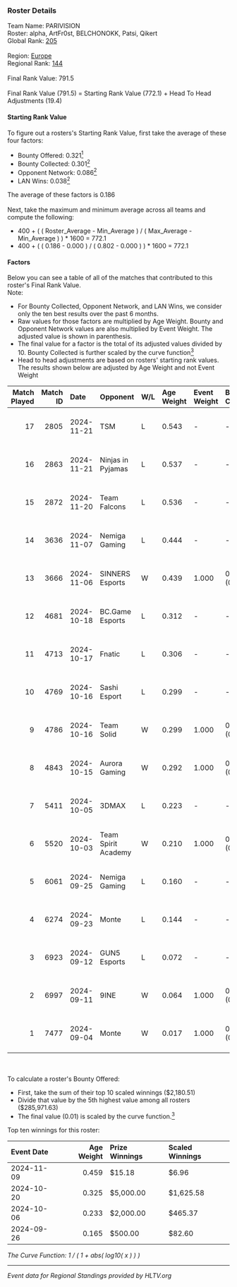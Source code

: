 ### Roster Details<br />
Team Name: PARIVISION<br />
Roster: alpha, ArtFr0st, BELCHONOKK, Patsi, Qikert<br />
Global Rank: [205](../../standings_global_2025_02_28.md)<br />
<br />
Region: [Europe]( ../../standings_europe_2025_02_28.md)<br />
Regional Rank: [144]( ../../standings_europe_2025_02_28.md)<br />
<br />
Final Rank Value:  791.5<br />
<br />
Final Rank Value (791.5) = Starting Rank Value (772.1) + Head To Head Adjustments (19.4)<br />

#### Starting Rank Value<br />
To figure out a rosters's Starting Rank Value, first take the average of these four factors:<br />
- Bounty Offered: 0.321[<sup>1</sup>](#table2)
- Bounty Collected: 0.301[<sup>2</sup>](#table1)
- Opponent Network: 0.086[<sup>2</sup>](#table1)
- LAN Wins: 0.038[<sup>2</sup>](#table1)

The average of these factors is 0.186<br />
<br />
Next, take the maximum and minimum average across all teams and compute the following:<br />
- 400 + ( ( Roster_Average - Min_Average ) / ( Max_Average - Min_Average ) ) * 1600 = 772.1
- 400 + ( ( 0.186 - 0.000 ) / ( 0.802 - 0.000 ) ) * 1600 = 772.1


#### Factors<br />
Below you can see a table of all of the matches that contributed to this roster's Final Rank Value.<br />
Note:<br />

- For Bounty Collected, Opponent Network, and LAN Wins, we consider only the ten best results over the past 6 months.
- Raw values for those factors are multiplied by Age Weight. Bounty and Opponent Network values are also multiplied by Event Weight. The adjusted value is shown in parenthesis.
- The final value for a factor is the total of its adjusted values divided by 10. Bounty Collected is further scaled by the curve function[<sup>3</sup>](#curveFunction)
- Head to head adjustments are based on rosters' starting rank values. The results shown below are adjusted by Age Weight and not Event Weight
<span id="table1"></span><br />


| Match Played | Match ID | Date       | Opponent            | W/L | Age Weight | Event Weight | Bounty Collected | Opponent Network | LAN Wins  | H2H Adj. | Roster                                     |
| -: | -: | :- | :- | :- | :- | :- | :- | :- | :- | -: | :- |
|           17 |     2805 | 2024-11-21 | TSM                 | L   | 0.543      | -            | -                | -                | -         |    -7.61 | alpha, ArtFr0st, BELCHONOKK, Patsi, Qikert |
|           16 |     2863 | 2024-11-21 | Ninjas in Pyjamas   | L   | 0.537      | -            | -                | -                | -         |    -4.54 | alpha, ArtFr0st, BELCHONOKK, Patsi, Qikert |
|           15 |     2872 | 2024-11-20 | Team Falcons        | L   | 0.536      | -            | -                | -                | -         |    -0.04 | alpha, ArtFr0st, BELCHONOKK, Patsi, Qikert |
|           14 |     3636 | 2024-11-07 | Nemiga Gaming       | L   | 0.444      | -            | -                | -                | -         |    -0.83 | alpha, ArtFr0st, BELCHONOKK, Patsi, Qikert |
|           13 |     3666 | 2024-11-06 | SINNERS Esports     | W   | 0.439      | 1.000        | 0.033 (0.014)    | 0.633 (0.278)    | 0 (0.000) |    12.51 | alpha, ArtFr0st, BELCHONOKK, Patsi, Qikert |
|           12 |     4681 | 2024-10-18 | BC.Game Esports     | L   | 0.312      | -            | -                | -                | -         |    -0.25 | alpha, ArtFr0st, BELCHONOKK, Patsi, Qikert |
|           11 |     4713 | 2024-10-17 | Fnatic              | L   | 0.306      | -            | -                | -                | -         |    -0.44 | alpha, ArtFr0st, BELCHONOKK, Patsi, Qikert |
|           10 |     4769 | 2024-10-16 | Sashi Esport        | L   | 0.299      | -            | -                | -                | -         |    -0.62 | alpha, ArtFr0st, BELCHONOKK, Patsi, Qikert |
|            9 |     4786 | 2024-10-16 | Team Solid          | W   | 0.299      | 1.000        | 0.027 (0.008)    | 0.653 (0.195)    | 1 (0.299) |     7.32 | alpha, ArtFr0st, BELCHONOKK, Patsi, Qikert |
|            8 |     4843 | 2024-10-15 | Aurora Gaming       | W   | 0.292      | 1.000        | 0.023 (0.007)    | 0.599 (0.175)    | 0 (0.000) |     7.70 | alpha, ArtFr0st, BELCHONOKK, Patsi, Qikert |
|            7 |     5411 | 2024-10-05 | 3DMAX               | L   | 0.223      | -            | -                | -                | -         |    -0.06 | alpha, ArtFr0st, BELCHONOKK, Patsi, Qikert |
|            6 |     5520 | 2024-10-03 | Team Spirit Academy | W   | 0.210      | 1.000        | 0.081 (0.017)    | 0.925 (0.194)    | 0 (0.000) |     6.14 | alpha, ArtFr0st, BELCHONOKK, Patsi, Qikert |
|            5 |     6061 | 2024-09-25 | Nemiga Gaming       | L   | 0.160      | -            | -                | -                | -         |    -0.29 | alpha, ArtFr0st, BELCHONOKK, Patsi, Qikert |
|            4 |     6274 | 2024-09-23 | Monte               | L   | 0.144      | -            | -                | -                | -         |    -1.08 | alpha, ArtFr0st, BELCHONOKK, Patsi, Qikert |
|            3 |     6923 | 2024-09-12 | GUN5 Esports        | L   | 0.072      | -            | -                | -                | -         |    -0.21 | alpha, ArtFr0st, BELCHONOKK, Patsi, Qikert |
|            2 |     6997 | 2024-09-11 | 9INE                | W   | 0.064      | 1.000        | 0.014 (0.001)    | 0.242 (0.015)    | 0 (0.000) |     1.25 | alpha, ArtFr0st, BELCHONOKK, Patsi, Qikert |
|            1 |     7477 | 2024-09-04 | Monte               | W   | 0.017      | 1.000        | 0.035 (0.001)    | 0.263 (0.005)    | 0 (0.000) |     0.42 | alpha, ArtFr0st, BELCHONOKK, Patsi, Qikert |

<br />
<span id="table2"></span><br />
To calculate a roster's Bounty Offered:<br />

- First, take the sum of their top 10 scaled winnings ($2,180.51)
- Divide that value by the 5th highest value among all rosters ($285,971.63)
- The final value (0.01) is scaled by the curve function.[<sup>3</sup>](#curveFunction)

Top ten winnings for this roster:<br />

| Event Date | Age Weight | Prize Winnings | Scaled Winnings |
| :- | -: | :- | :- |
| 2024-11-09 |      0.459 | $15.18         | $6.96           |
| 2024-10-20 |      0.325 | $5,000.00      | $1,625.58       |
| 2024-10-06 |      0.233 | $2,000.00      | $465.37         |
| 2024-09-26 |      0.165 | $500.00        | $82.60          |


<span id="curveFunction"></span>_The Curve Function: 1 / ( 1 + abs( log10( x ) ) )_<br />

---
_Event data for Regional Standings provided by HLTV.org_<br />
